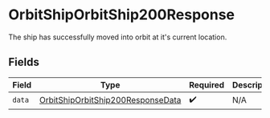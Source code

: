 # OrbitShipOrbitShip200Response

The ship has successfully moved into orbit at it's current location.


## Fields

| Field                                                                                             | Type                                                                                              | Required                                                                                          | Description                                                                                       |
| ------------------------------------------------------------------------------------------------- | ------------------------------------------------------------------------------------------------- | ------------------------------------------------------------------------------------------------- | ------------------------------------------------------------------------------------------------- |
| `data`                                                                                            | [OrbitShipOrbitShip200ResponseData](../../models/operations/orbitshiporbitship200responsedata.md) | :heavy_check_mark:                                                                                | N/A                                                                                               |